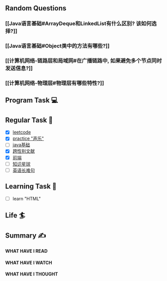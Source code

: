 ## Random Questions
### [[Java语言基础#ArrayDeque和LinkedList有什么区别? 该如何选择?]]

### [[Java语言基础#Object类中的方法有哪些?]]

### [[计算机网络-链路层和局域网#在广播链路中, 如果避免多个节点同时发送信息?]]

### [[计算机网络-物理层#物理层有哪些特性?]]



## Program Task  💻

## Regular Task  🤡
- [x] [leetcode](https://leetcode.cn/study-plan/algorithms/?progress=tyz0ksg)
- [x] [practice "声乐"](https://docs.google.com/spreadsheets/d/1F0zsAOoyfBXu63_U2zy0et0Ku1OxZ0DCDKUsEI5Ebjs/edit#gid=1676784532)
- [ ] [java基础](https://javaguide.cn/java/basis/java-basic-questions-01.html#%E5%9F%BA%E7%A1%80%E6%A6%82%E5%BF%B5)
- [x] [跨性别文献](https://transreads.org/tag/article/)
- [x] [前端](https://web.qianguyihao.com)
- [ ] [知识星球](http://svip.iocoder.cn/index/index.html)
- [ ] [英语长难句](https://www.bilibili.com/video/BV1mC4y1p7Fh?p=154)

## Learning Task 🎯
- [ ] learn "HTML"

## Life 🏄

## Summary ✍
####  WHAT HAVE I READ

#### WHAT HAVE I WATCH

#### WHAT HAVE I THOUGHT
